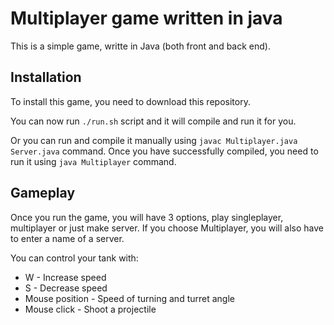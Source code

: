 # Multiplayer game written in java

This is a simple game, writte in Java (both front and back end).

## Installation

To install this game, you need to download this repository.


You can now run ```./run.sh``` script and it will compile and run it for you.

Or you can run and compile it manually using ```javac Multiplayer.java Server.java``` command. Once you have successfully compiled, you need to run it using ```java Multiplayer``` command.

## Gameplay

Once you run the game, you will have 3 options, play singleplayer, multiplayer or just make server. If you choose Multiplayer, you will also have to enter a name of a server.

You can control  your tank with:

* W - Increase speed
* S - Decrease speed
* Mouse position - Speed of turning and turret angle
* Mouse click - Shoot a projectile
